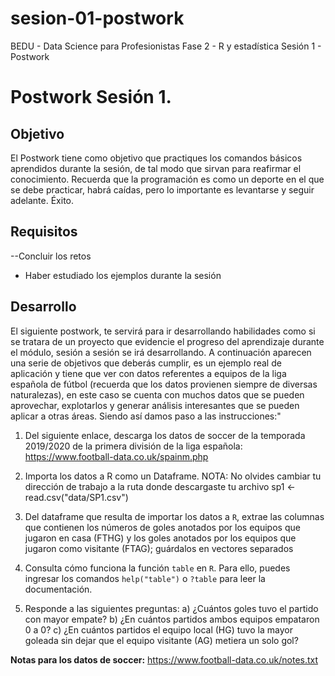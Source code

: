 # sesion-01-postwork

BEDU - Data Science para Profesionistas
Fase 2 - R y estadística
Sesión 1 - Postwork

# Postwork Sesión 1.

## Objetivo

El Postwork tiene como objetivo que practiques los comandos básicos aprendidos 
durante la sesión, de tal modo que sirvan para reafirmar el conocimiento. Recuerda 
que la programación es como un deporte en el que se debe practicar, habrá caídas, 
pero lo importante es levantarse y seguir adelante. Éxito.

## Requisitos
--Concluir los retos
- Haber estudiado los ejemplos durante la sesión

## Desarrollo

El siguiente postwork, te servirá para ir desarrollando habilidades como si se 
tratara de un proyecto que evidencie el progreso del aprendizaje durante el módulo, 
sesión a sesión se irá desarrollando.
A continuación aparecen una serie de objetivos que deberás cumplir, es un ejemplo 
real de aplicación y tiene que ver con datos referentes a equipos de la liga española 
de fútbol (recuerda que los datos provienen siempre de diversas naturalezas), en 
este caso se cuenta con muchos datos que se pueden aprovechar, explotarlos y generar 
análisis interesantes que se pueden aplicar a otras áreas. Siendo así damos paso a las instrucciones:" 
  
1. Del siguiente enlace, descarga los datos de soccer de la temporada 2019/2020 de la primera división de la liga española:
   https://www.football-data.co.uk/spainm.php

2. Importa los datos a R como un Dataframe. NOTA: No olvides cambiar tu dirección de trabajo a la ruta donde descargaste tu archivo
sp1 <- read.csv("data/SP1.csv")

3. Del dataframe que resulta de importar los datos a `R`, extrae las columnas que contienen los números de goles anotados por los 
equipos que jugaron en casa (FTHG) y los goles anotados por los equipos que jugaron como visitante (FTAG); guárdalos en vectores
separados

4. Consulta cómo funciona la función `table` en `R`. Para ello, puedes ingresar los comandos `help("table")` o `?table` para leer la documentación.


5. Responde a las siguientes preguntas:
  a) ¿Cuántos goles tuvo el partido con mayor empate?
  b) ¿En cuántos partidos ambos equipos empataron 0 a 0?
  c) ¿En cuántos partidos el equipo local (HG) tuvo la mayor goleada sin dejar que el equipo visitante (AG) metiera un solo gol?

  __Notas para los datos de soccer:__ https://www.football-data.co.uk/notes.txt
